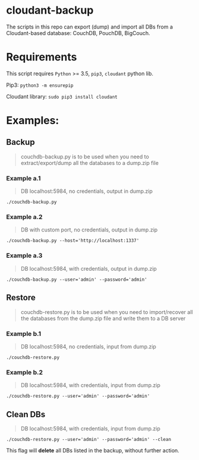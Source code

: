 # cloudant-backup

The scripts in this repo can export (dump) and import all DBs from a Cloudant-based database: CouchDB, PouchDB, BigCouch.

# Requirements
This script requires `Python` >= 3.5, `pip3`, `cloudant` python lib.

Pip3: `python3 -m ensurepip`

Cloudant library: `sudo pip3 install cloudant`

# Examples:

## Backup

> couchdb-backup.py is to be used when you need to extract/export/dump all the databases to a dump.zip file

### Example a.1
> DB localhost:5984, no credentials, output in dump.zip

`./couchdb-backup.py`

### Example a.2

> DB with custom port, no credentials, output in dump.zip

`./couchdb-backup.py --host='http://localhost:1337'`

### Example a.3

> DB localhost:5984, with credentials, output in dump.zip

`./couchdb-backup.py --user='admin' --password='admin'`
 
## Restore

> couchdb-restore.py is to be used when you need to import/recover all the databases from the dump.zip file and write them to a DB server

### Example b.1
> DB localhost:5984, no credentials, input from dump.zip

`./couchdb-restore.py`

### Example b.2

> DB localhost:5984, with credentials, input from dump.zip

`./couchdb-restore.py --user='admin' --password='admin'`

## Clean DBs

> DB localhost:5984, with credentials, input from dump.zip

`./couchdb-restore.py --user='admin' --password='admin' --clean`

This flag will **delete** all DBs listed in the backup, without further action.

